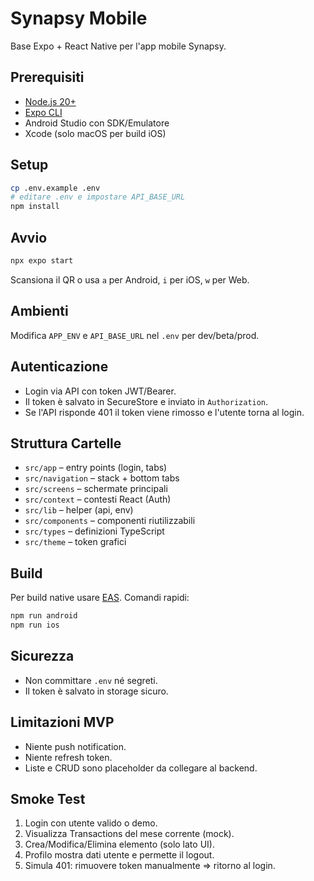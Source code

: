 # Synapsy Mobile

Base Expo + React Native per l'app mobile Synapsy.

## Prerequisiti
- [Node.js 20+](https://nodejs.org/)
- [Expo CLI](https://docs.expo.dev/get-started/installation/)
- Android Studio con SDK/Emulatore
- Xcode (solo macOS per build iOS)

## Setup
```bash
cp .env.example .env
# editare .env e impostare API_BASE_URL
npm install
```

## Avvio
```bash
npx expo start
```
Scansiona il QR o usa `a` per Android, `i` per iOS, `w` per Web.

## Ambienti
Modifica `APP_ENV` e `API_BASE_URL` nel `.env` per dev/beta/prod.

## Autenticazione
- Login via API con token JWT/Bearer.
- Il token è salvato in SecureStore e inviato in `Authorization`.
- Se l'API risponde 401 il token viene rimosso e l'utente torna al login.

## Struttura Cartelle
- `src/app` – entry points (login, tabs)
- `src/navigation` – stack + bottom tabs
- `src/screens` – schermate principali
- `src/context` – contesti React (Auth)
- `src/lib` – helper (api, env)
- `src/components` – componenti riutilizzabili
- `src/types` – definizioni TypeScript
- `src/theme` – token grafici

## Build
Per build native usare [EAS](https://docs.expo.dev/build/introduction/).
Comandi rapidi:
```bash
npm run android
npm run ios
```

## Sicurezza
- Non committare `.env` né segreti.
- Il token è salvato in storage sicuro.

## Limitazioni MVP
- Niente push notification.
- Niente refresh token.
- Liste e CRUD sono placeholder da collegare al backend.

## Smoke Test
1. Login con utente valido o demo.
2. Visualizza Transactions del mese corrente (mock).
3. Crea/Modifica/Elimina elemento (solo lato UI).
4. Profilo mostra dati utente e permette il logout.
5. Simula 401: rimuovere token manualmente ⇒ ritorno al login.
